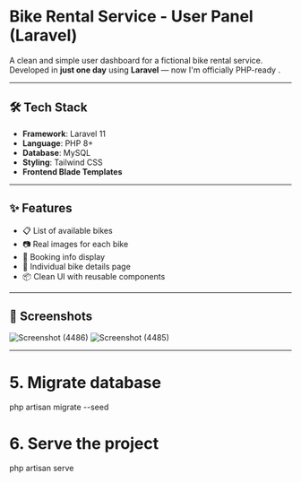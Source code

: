#  Bike Rental Service - User Panel (Laravel)

A clean and simple user dashboard for a fictional bike rental service.  
Developed in **just one day** using **Laravel** — now I'm officially PHP-ready .

---

## 🛠️ Tech Stack

- **Framework**: Laravel 11 
- **Language**: PHP 8+
- **Database**: MySQL
- **Styling**: Tailwind CSS
- **Frontend Blade Templates**

---

## ✨ Features


- 📋 List of available bikes
- 📷 Real images for each bike
- 📅 Booking info display
- 📄 Individual bike details page
- 📦 Clean UI with reusable components

---

## 📸 Screenshots

![Screenshot (4486)](https://github.com/user-attachments/assets/4b24b2cb-3f34-4834-88d6-8e9a9468b509)
![Screenshot (4485)](https://github.com/user-attachments/assets/fdb311bb-930d-410e-b38a-4e14f6e53d44)


---



# 5. Migrate database
php artisan migrate --seed

# 6. Serve the project
php artisan serve

